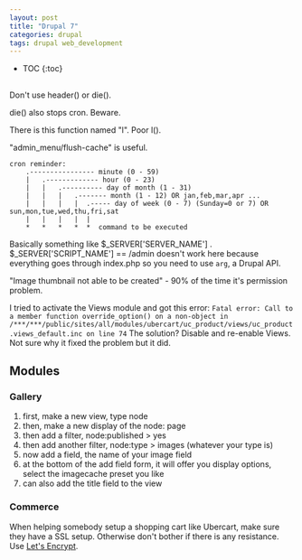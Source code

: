 ```yaml
---
layout: post
title: "Drupal 7"
categories: drupal
tags: drupal web_development
---
```


* TOC
{:toc}

##

Don't use header() or die().

die() also stops cron. Beware.

There is this function named "l". Poor l().

"admin_menu/flush-cache" is useful.

```
cron reminder:
    .---------------- minute (0 - 59) 
    |   .------------- hour (0 - 23)
    |   |   .---------- day of month (1 - 31)
    |   |   |   .------- month (1 - 12) OR jan,feb,mar,apr ... 
    |   |   |   |  .----- day of week (0 - 7) (Sunday=0 or 7) OR sun,mon,tue,wed,thu,fri,sat 
    |   |   |   |  |
    *   *   *   *  *  command to be executed
```    

Basically something like \$_SERVER['SERVER_NAME'] . \$_SERVER['SCRIPT_NAME'] == /admin doesn't work here because everything goes through index.php so you need to use `arg`, a Drupal API.

"Image thumbnail not able to be created" - 90% of the time it's permission problem.

I tried to activate the Views module and got this error: `Fatal error: Call to a member function override_option() on a non-object in /***/***/public/sites/all/modules/ubercart/uc_product/views/uc_product.views_default.inc on line 74` The solution? Disable and re-enable Views. Not sure why it fixed the problem but it did.



## Modules



### Gallery

1. first, make a new view, type node
2. then, make a new display of the node: page
3. then add a filter, node:published > yes
4. then add another filter, node:type > images (whatever your type is)
5. now add a field, the name of your image field
6. at the bottom of the add field form, it will offer you display options, select the imagecache preset you like
7. can also add the title field to the view



### Commerce

When helping somebody setup a shopping cart like Ubercart, make sure they have a SSL setup. Otherwise don't bother if there is any resistance. Use [Let's Encrypt](https://letsencrypt.org).


